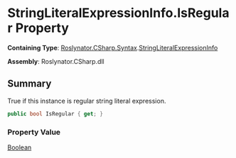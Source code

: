 # StringLiteralExpressionInfo\.IsRegular Property

**Containing Type**: [Roslynator.CSharp.Syntax](../../README.md)\.[StringLiteralExpressionInfo](../README.md)

**Assembly**: Roslynator\.CSharp\.dll

## Summary

True if this instance is regular string literal expression\.

```csharp
public bool IsRegular { get; }
```

### Property Value

[Boolean](https://docs.microsoft.com/en-us/dotnet/api/system.boolean)

